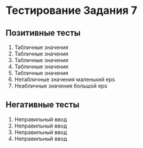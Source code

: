 # Тестирование Задания 7

## Позитивные тесты

1. Табличные значения
2. Табличные значения
3. Табличные значения
4. Табличные значения
5. Табличные значения
6. Нетабличные значения маленький eps
7. Неабличные значения большой eps

## Негативные тесты

1. Неправильный ввод
2. Неправильный ввод
3. Неправильный ввод
4. Неправильный ввод
